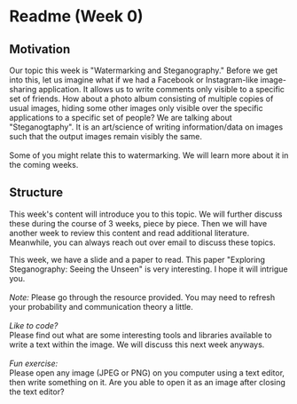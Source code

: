 # Readme (Week 0)

## Motivation

Our topic this week is "Watermarking and Steganography." Before we get into this, let us imagine what if we had a Facebook or Instagram-like image-sharing application. It allows us to write comments only visible to a specific set of friends. How about a photo album consisting of multiple copies of usual images, hiding some other images only visible over the specific applications to a specific set of people? We are talking about "Steganogtaphy". It is an art/science of writing information/data on images such that the output images remain visibly the same. </br>
</br>
Some of you might relate this to watermarking. We will learn more about it in the coming weeks.

## Structure

This week's content will introduce you to this topic. We will further discuss these during the course of 3 weeks, piece by piece. Then we will have another week to review this content and read additional literature. Meanwhile, you can always reach out over email to discuss these topics. </br>

This week, we have a slide and a paper to read. This paper "Exploring Steganography: Seeing the Unseen" is very interesting. I hope it will intrigue you. </br>
</br>
*Note:* Please go through the resource provided. You may need to refresh your probability and communication theory a little. </br>
</br>
*Like to code?* </br>
Please find out what are some interesting tools and libraries available to write a text within the image. We will discuss this next week anyways. </br>
</br>
*Fun exercise:* </br>
Please open any image (JPEG or PNG) on you computer using a text editor, then write something on it. Are you able to open it as an image after closing the text editor?
